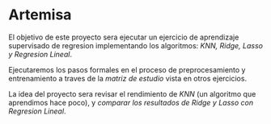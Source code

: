 
# Artemisa

El objetivo de este proyecto sera ejecutar un ejercicio de aprendizaje supervisado de regresion implementando los algoritmos: *KNN, Ridge, Lasso y Regresion Lineal*.

Ejecutaremos los pasos formales en el proceso de preprocesamiento y entrenamiento a traves de la *matriz de estudio* vista en otros ejercicios.

La idea del proyecto sera revisar el rendimiento de *KNN* (un algoritmo que aprendimos hace poco), y *comparar los resultados de Ridge y Lasso con Regresion Lineal*.



